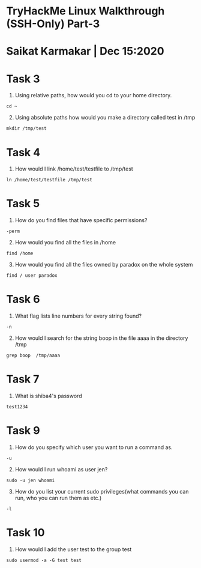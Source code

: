 # TryHackMe Linux Walkthrough (SSH-Only) Part-3 

# Saikat Karmakar | Dec 15:2020

# Task 3
1. Using relative paths, how would you cd to your home directory.
```
cd ~
```
2. Using absolute paths how would you make a directory called test in /tmp
```
mkdir /tmp/test
```

# Task 4 
1. How would I link /home/test/testfile to /tmp/test
```
ln /home/test/testfile /tmp/test
```

# Task 5
1. How do you find files that have specific permissions?
```
-perm
```
2. How would you find all the files in /home
```
find /home
```
3. How would you find all the files owned by paradox on the whole system
```
find / user paradox
```

# Task 6
1. What flag lists line numbers for every string found?
```
-n
```
2. How would I search for the string boop in the file aaaa in the directory /tmp
```
grep boop  /tmp/aaaa
```

# Task 7
1. What is shiba4's password
```
test1234
```

# Task 9
1. How do you specify which user you want to run a command as.
```
-u
```
2. How would I run whoami as user jen?
```
sudo -u jen whoami
```
3. How do you list your current sudo privileges(what commands you can run, who you 	   can run them as etc.)    
```
-l
```

# Task 10
1. How would I add the user test to the group test
```
sudo usermod -a -G test test
```


